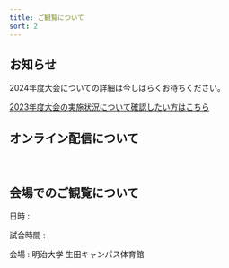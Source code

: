 ```yaml
---
title: ご観覧について
sort: 2
---
```


## お知らせ
2024年度大会についての詳細は今しばらくお待ちください。

[2023年度大会の実施状況について確認したい方はこちら](/過去の大会/2023/attend.html)

## オンライン配信について
　

## 会場でのご観覧について
日時
:　

試合時間
: 

会場
: 明治大学 生田キャンパス体育館
